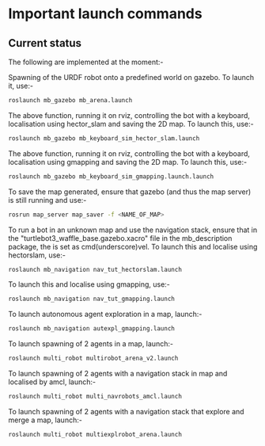 # Important launch commands

## Current status
The following are implemented at the moment:-

Spawning of the URDF robot onto a predefined world on gazebo. To launch it, use:-
```bash
roslaunch mb_gazebo mb_arena.launch
```

The above function, running it on rviz, controlling the bot with a keyboard, localisation using hector_slam and saving the 2D map. To launch this, use:- 
```bash
roslaunch mb_gazebo mb_keyboard_sim_hector_slam.launch
``` 

The above function, running it on rviz, controlling the bot with a keyboard, localisation using gmapping and saving the 2D map. To launch this, use:- 
```bash
roslaunch mb_gazebo mb_keyboard_sim_gmapping.launch.launch
```

To save the map generated, ensure that gazebo (and thus the map server) is still running and use:-
```bash
rosrun map_server map_saver -f <NAME_OF_MAP>
```

To run a bot in an unknown map and use the navigation stack, ensure that in the "turtlebot3_waffle_base.gazebo.xacro" file in the mb_description package, the <commandTopic> is set as cmd(underscore)vel. To launch this and localise using hectorslam, use:-
```bash 
roslaunch mb_navigation nav_tut_hectorslam.launch
```

To launch this and localise using gmapping, use:-
```bash 
roslaunch mb_navigation nav_tut_gmapping.launch
```

To launch autonomous agent exploration in a map, launch:- 
```bash
roslaunch mb_navigation autexpl_gmapping.launch
```

To launch spawning of 2 agents in a map, launch:- 
```bash
roslaunch multi_robot multirobot_arena_v2.launch
```

To launch spawning of 2 agents with a navigation stack in map and localised by amcl, launch:- 
```bash
roslaunch multi_robot multi_navrobots_amcl.launch
```

To launch spawning of 2 agents with a navigation stack that explore and merge a map, launch:- 
```bash
roslaunch multi_robot multiexplrobot_arena.launch
```


